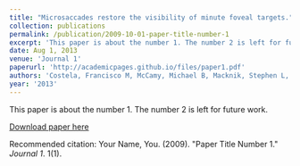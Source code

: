 ```yaml
---
title: "Microsaccades restore the visibility of minute foveal targets."
collection: publications
permalink: /publication/2009-10-01-paper-title-number-1
excerpt: 'This paper is about the number 1. The number 2 is left for future work.'
date: Aug 1, 2013
venue: 'Journal 1'
paperurl: 'http://academicpages.github.io/files/paper1.pdf'
authors: 'Costela, Francisco M, McCamy, Michael B, Macknik, Stephen L, Otero-Millan, Jorge, Martinez-Conde, Susana'
year: '2013'
---
```

This paper is about the number 1. The number 2 is left for future work.

[Download paper here](http://academicpages.github.io/files/paper1.pdf)

Recommended citation: Your Name, You. (2009). "Paper Title Number 1." <i>Journal 1</i>. 1(1).
